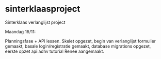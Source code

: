 # sinterklaasproject
Sinterklaas verlanglijst project

Maandag 19/11:

Planningsfase + API lessen. Skelet opgezet, begin van verlanglijst formulier gemaakt, basale login/registratie gemaakt, 
database migrations opgezet, eerste opzet api adhv tutorial Renee aangemaakt.
